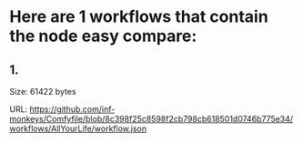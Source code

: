# Here are 1 workflows that contain the node easy compare:

## 1. 

Size: 61422 bytes

URL: https://github.com/inf-monkeys/Comfyfile/blob/8c398f25c8598f2cb798cb618501d0746b775e34/workflows/AllYourLife/workflow.json

